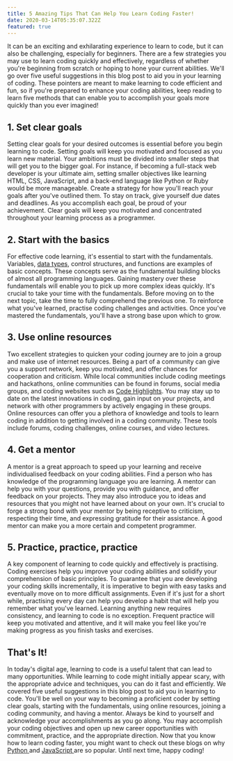 ```yaml
---
title: 5 Amazing Tips That Can Help You Learn Coding Faster!
date: 2020-03-14T05:35:07.322Z
featured: true
---
```


It can be an exciting and exhilarating experience to learn
to code, but it can also be challenging, especially for
beginners. There are a few strategies you may use to learn
coding quickly and effectively, regardless of whether you're
beginning from scratch or hoping to hone your current
abilities. We'll go over five useful suggestions in this
blog post to aid you in your learning of coding. These
pointers are meant to make learning to code efficient and
fun, so if you're prepared to enhance your coding abilities,
keep reading to learn five methods that can enable you to
accomplish your goals more quickly than you ever imagined!

## 1. Set clear goals

Setting clear goals for your desired outcomes is essential
before you begin learning to code. Setting goals will keep
you motivated and focused as you learn new material. Your
ambitions must be divided into smaller steps that will get
you to the bigger goal. For instance, if becoming a
full-stack web developer is your ultimate aim, setting
smaller objectives like learning HTML, CSS, JavaScript, and
a back-end language like Python or Ruby would be more
manageable. Create a strategy for how you'll reach your
goals after you've outlined them. To stay on track, give
yourself due dates and deadlines. As you accomplish each
goal, be proud of your achievement. Clear goals will keep
you motivated and concentrated throughout your learning
process as a programmer.

## 2. Start with the basics

For effective code learning, it's essential to start with
the fundamentals. Variables,
[data types](https://code-hl.com/mastering-data-types-in-programming),
control structures, and functions are examples of basic
concepts. These concepts serve as the fundamental building
blocks of almost all programming languages. Gaining mastery
over these fundamentals will enable you to pick up more
complex ideas quickly. It's crucial to take your time with
the fundamentals. Before moving on to the next topic, take
the time to fully comprehend the previous one. To reinforce
what you've learned, practise coding challenges and
activities. Once you've mastered the fundamentals, you'll
have a strong base upon which to grow.

## 3. Use online resources

Two excellent strategies to quicken your coding journey are
to join a group and make use of internet resources. Being a
part of a community can give you a support network, keep you
motivated, and offer chances for cooperation and criticism.
While local communities include coding meetings and
hackathons, online communities can be found in forums,
social media groups, and coding websites such as
[Code Highlights](https://code-hl.com/blog). You may stay up
to date on the latest innovations in coding, gain input on
your projects, and network with other programmers by
actively engaging in these groups. Online resources can
offer you a plethora of knowledge and tools to learn coding
in addition to getting involved in a coding community. These
tools include forums, coding challenges, online courses, and
video lectures.

## 4. Get a mentor

A mentor is a great approach to speed up your learning and
receive individualised feedback on your coding abilities.
Find a person who has knowledge of the programming language
you are learning. A mentor can help you with your questions,
provide you with guidance, and offer feedback on your
projects. They may also introduce you to ideas and resources
that you might not have learned about on your own. It's
crucial to forge a strong bond with your mentor by being
receptive to criticism, respecting their time, and
expressing gratitude for their assistance. A good mentor can
make you a more certain and competent programmer.

## 5. Practice, practice, practice

A key component of learning to code quickly and effectively
is practising. Coding exercises help you improve your coding
abilities and solidify your comprehension of basic
principles. To guarantee that you are developing your coding
skills incrementally, it is imperative to begin with easy
tasks and eventually move on to more difficult assignments.
Even if it's just for a short while, practising every day
can help you develop a habit that will help you remember
what you've learned. Learning anything new requires
consistency, and learning to code is no exception. Frequent
practice will keep you motivated and attentive, and it will
make you feel like you're making progress as you finish
tasks and exercises.

## That's It!

In today's digital age, learning to code is a useful talent
that can lead to many opportunities. While learning to code
might initially appear scary, with the appropriate advice
and techniques, you can do it fast and efficiently. We
covered five useful suggestions in this blog post to aid you
in learning to code. You'll be well on your way to becoming
a proficient coder by setting clear goals, starting with the
fundamentals, using online resources, joining a coding
community, and having a mentor. Always be kind to yourself
and acknowledge your accomplishments as you go along. You
may accomplish your coding objectives and open up new career
opportunities with commitment, practice, and the appropriate
direction. Now that you know how to learn coding faster, you
might want to check out these blogs on why
[Python ](https://code-hl.com/why-python-is-popular-among-developers)and
[JavaScript ](https://code-hl.com/why-is-javascript-so-popular-and-benefits-learning-it)are
so popular. Until next time, happy coding!
